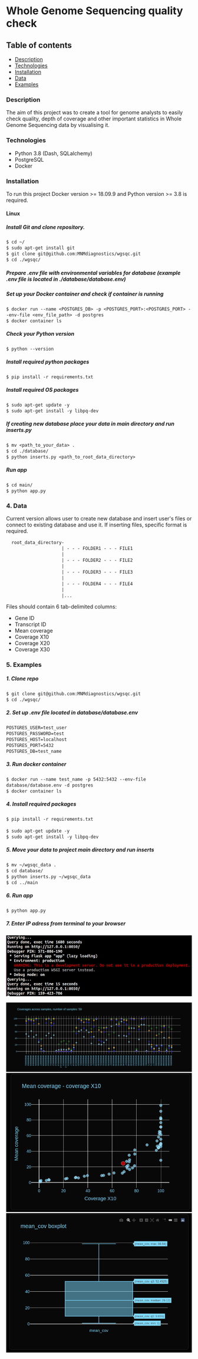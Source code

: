 # Whole Genome Sequencing quality check

## Table of contents
  * [Description](#Description)
  * [Technologies](#Dechnologies)
  * [Installation](#Installation)
  * [Data](#Data)
  * [Examples](#Examples)


### Description
The aim of this project was to create a tool for genome analysts to easily check quality, depth of coverage and other important statistics in Whole Genome Sequencing data by visualising it.

### Technologies
- Python 3.8 (Dash, SQLalchemy)
- PostgreSQL
- Docker

### Installation
To run this project Docker version >= 18.09.9 and Python version >= 3.8 is required.

  #### Linux
  ##### Install Git and clone repository.
  ```
  $ cd ~/
  $ sudo apt-get install git
  $ git clone git@github.com:MNMdiagnostics/wgsqc.git
  $ cd ./wgsqc/
  ```

  ##### Prepare .env file with environmental variables for database (example .env file is located in ./database/database.env)

  ##### Set up your Docker container and check if container is running
  ```
  $ docker run --name <POSTGRES_DB> -p <POSTGRES_PORT>:<POSTGRES_PORT> --env-file <env_file_path> -d postgres
  $ docker container ls
  ```

  ##### Check your Python version
  ```
  $ python --version
  ```

  ##### Install required python packages
  ```
  $ pip install -r requirements.txt
  ```
  ##### Install required OS packages
  ```
  $ sudo apt-get update -y
  $ sudo apt-get install -y libpq-dev
  ```

  ##### If creating new database place your data in main directory and run inserts.py
  ```
  $ mv <path_to_your_data> .
  $ cd ./database/
  $ python inserts.py <path_to_root_data_directory>
  ```

  ##### Run app
  ```
  $ cd main/
  $ python app.py
  ```

### 4. Data

Current version allows user to create new database and insert user's files or connect to existing database and use it.
If inserting files, specific format is required.

```
  root_data_directory-
                     | - - - FOLDER1 - - - FILE1
                     |
                     | - - - FOLDER2 - - - FILE2
                     |
                     | - - - FOLDER3 - - - FILE3
                     |
                     | - - - FOLDER4 - - - FILE4
                     |
                     |...
```
Files should contain 6 tab-delimited columns:
  * Gene ID
  * Transcript ID
  * Mean coverage
  * Coverage X10
  * Coverage X20
  * Coverage X30


### 5. Examples
  ##### 1. Clone repo
  ```
  $ git clone git@github.com:MNMdiagnostics/wgsqc.git
  $ cd ./wgsqc/
  ```
  
  ##### 2. Set up .env file located in database/database.env
  ```
  POSTGRES_USER=test_user
  POSTGRES_PASSWORD=test
  POSTGRES_HOST=localhost
  POSTGRES_PORT=5432
  POSTGRES_DB=test_name
  ```
  
  ##### 3. Run docker container
  ```
  $ docker run --name test_name -p 5432:5432 --env-file database/database.env -d postgres
  $ docker container ls
  ```
  
  ##### 4. Install required packages
  ```
  $ pip install -r requirements.txt
  
  $ sudo apt-get update -y
  $ sudo apt-get install -y libpq-dev
  ```
  
  ##### 5. Move your data to project main directory and run inserts
  ```
  $ mv ~/wgsqc_data .
  $ cd database/
  $ python inserts.py ~/wgsqc_data
  $ cd ../main
  ```
  
  ##### 6. Run app
  ```
  $ python app.py
  ```
  
  ##### 7. Enter IP adress from terminal to your browser
  ![Enter IP adress](/images/ip.png)
  
  
 
![Big scatter plot](/images/big_scatter.png)
![Small scatter plot](/images/small_scatter.png)
![Boxplot](/images/box.png)
  
